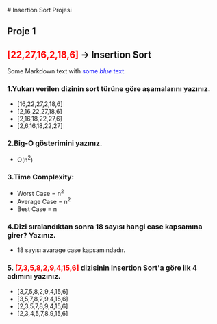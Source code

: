 <p>
# Insertion Sort Projesi

## Proje 1
## <span style="color:red">[22,27,16,2,18,6]</span> -> Insertion Sort
Some Markdown text with <span style="color:blue">some <em>blue</em> text</span>.

### 1.Yukarı verilen dizinin sort türüne göre aşamalarını yazınız.

-  [16,22,27,2,18,6]
-  [2,16,22,27,18,6]
-  [2,16,18,22,27,6]
-  [2,6,16,18,22,27]

### 2.Big-O gösterimini yazınız.

- O(n<sup>2</sup>)

### 3.Time Complexity:

- Worst Case = n<sup>2</sup>
- Average Case = n<sup>2</sup>
- Best Case = n

### 4.Dizi sıralandıktan sonra 18 sayısı hangi case kapsamına girer? Yazınız.

- 18 sayısı avarage case kapsamındadır.

### 5. <span style="color:red">[7,3,5,8,2,9,4,15,6]</span> dizisinin Insertion Sort'a göre ilk 4 adımını yazınız.

- [3,7,5,8,2,9,4,15,6]
- [3,5,7,8,2,9,4,15,6]
- [2,3,5,7,8,9,4,15,6]
- [2,3,4,5,7,8,9,15,6]

</p>